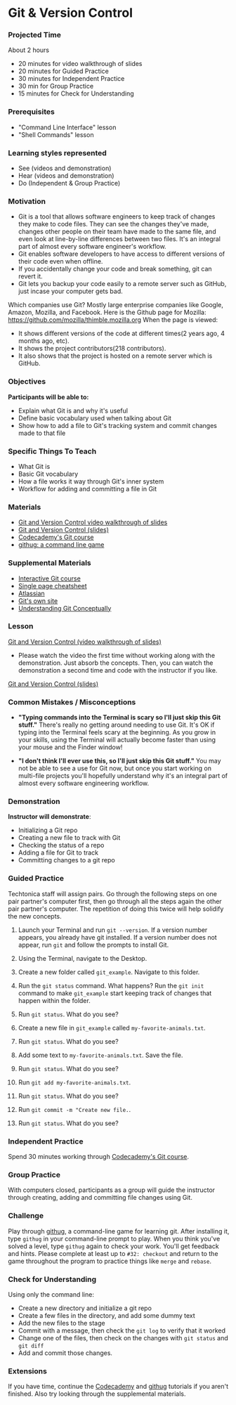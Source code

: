 # Git & Version Control

### Projected Time
About 2 hours
- 20 minutes for video walkthrough of slides
- 20 minutes for Guided Practice
- 30 minutes for Independent Practice
- 30 min for Group Practice
- 15 minutes for Check for Understanding

### Prerequisites
- "Command Line Interface" lesson
- "Shell Commands" lesson

### Learning styles represented
- See (videos and demonstration)
- Hear (videos and demonstration)
- Do (Independent & Group Practice)

### Motivation
- Git is a tool that allows software engineers to keep track of changes they make to code files. They can see the changes they've made, changes other people on their team have made to the same file, and even look at line-by-line differences between two files. It's an integral part of almost every software engineer's workflow.
- Git enables software developers to have access to different versions of their code even when offline.
- If you accidentally change your code and break something, git can revert it.
- Git lets you backup your code easily to a remote server such as GitHub, just incase your computer gets bad.

Which companies use Git? Mostly large enterprise companies like Google, Amazon, Mozilla, and Facebook.
Here is the Github page for Mozilla: https://github.com/mozilla/thimble.mozilla.org
When the page is viewed:
- It shows different versions of the code at different times(2 years ago, 4 months ago, etc).
- It shows the project contributors(218 contributors).
- It also shows that the project is hosted on a remote server which is GitHub.

### Objectives
**Participants will be able to:**
- Explain what Git is and why it's useful
- Define basic vocabulary used when talking about Git
- Show how to add a file to Git's tracking system and commit changes made to that file

### Specific Things To Teach
- What Git is
- Basic Git vocabulary
- How a file works it way through Git's inner system
- Workflow for adding and committing a file in Git

### Materials
- [Git and Version Control video walkthrough of slides](https://drive.google.com/file/d/1aGTDeTi46DRoj88VSaDtGEoIue0PtuB3/view?usp=sharing)
- [Git and Version Control (slides)](https://docs.google.com/presentation/d/1znMOomkIkAkFKIz2e6t5tLpyzObKqOwfd90fsixSiec/edit?usp=sharing)
- [Codecademy's Git course](https://www.codecademy.com/learn/learn-git)
- [githug: a command line game](https://github.com/Gazler/githug)

### Supplemental Materials
- [Interactive Git course](https://try.github.io)
- [Single page cheatsheet](http://rogerdudler.github.io/git-guide/)
- [Atlassian](https://www.atlassian.com/git/tutorials)
- [Git's own site](https://git-scm.com/)
- [Understanding Git Conceptually](https://www.sbf5.com/~cduan/technical/git/)

### Lesson

[Git and Version Control (video walkthrough of slides)](https://drive.google.com/open?id=1t24FjEpcyL5KjUbYBQDt8dOSxwcctMWF)
* Please watch the video the first time without working along with the demonstration. Just absorb the concepts. Then, you can watch the demonstration a second time and code with the instructor if you like.

[Git and Version Control (slides)](https://docs.google.com/presentation/d/1znMOomkIkAkFKIz2e6t5tLpyzObKqOwfd90fsixSiec/edit?usp=sharing)


### Common Mistakes / Misconceptions

- **"Typing commands into the Terminal is scary so I'll just skip this Git stuff."** There's really no getting around needing to use Git. It's OK if typing into the Terminal feels scary at the beginning. As you grow in your skills, using the Terminal will actually become faster than using your mouse and the Finder window!

- **"I don't think I'll ever use this, so I'll just skip this Git stuff."** You may not be able to see a use for Git now, but once you start working on multi-file projects you'll hopefully understand why it's an integral part of almost every software engineering workflow.

### Demonstration
**Instructor will demonstrate**:
- Initializing a Git repo
- Creating a new file to track with Git
- Checking the status of a repo
- Adding a file for Git to track
- Committing changes to a git repo

### Guided Practice

Techtonica staff will assign pairs. Go through the following steps on one pair partner's computer first, then go through all the steps again the other pair partner's computer. The repetition of doing this twice will help solidify the new concepts.

1. Launch your Terminal and run `git --version`. If a version number appears, you already have git installed. If a version number does not appear, run `git` and follow the prompts to install Git.

2. Using the Terminal, navigate to the Desktop.

3. Create a new folder called `git_example`. Navigate to this folder.

4. Run the `git status` command. What happens? Run the `git init` command to make `git_example` start keeping track of changes that happen within the folder.

5. Run `git status`. What do you see?

6. Create a new file in `git_example` called `my-favorite-animals.txt`.

7. Run `git status`. What do you see?

8. Add some text to `my-favorite-animals.txt`. Save the file.

9. Run `git status`. What do you see?

10. Run `git add my-favorite-animals.txt`.

11. Run `git status`. What do you see?

12. Run `git commit -m "Create new file.`.

13. Run `git status`. What do you see?

### Independent Practice
Spend 30 minutes working through [Codecademy's Git course](https://www.codecademy.com/learn/learn-git).

### Group Practice
With computers closed, participants as a group will guide the instructor through creating, adding and committing file changes using Git. 

### Challenge
Play through [githug](https://github.com/Gazler/githug), a command-line game for learning git. After installing it, type `githug` in your command-line prompt to play. When you think you've solved a level, type `githug` again to check your work. You'll get feedback and hints. Please complete at least up to `#32: checkout` and return to the game throughout the program to practice things like `merge` and `rebase`.

### Check for Understanding
Using only the command line:
- Create a new directory and initialize a git repo
- Create a few files in the directory, and add some dummy text
- Add the new files to the stage
- Commit with a message, then check the `git log` to verify that it worked
- Change one of the files, then check on the changes with `git status` and `git diff`
- Add and commit those changes.

### Extensions
If you have time, continue the [Codecademy](https://www.codecademy.com/learn/learn-git) and [githug](https://github.com/Gazler/githug) tutorials if you aren't finished.  Also try looking through the supplemental materials.
